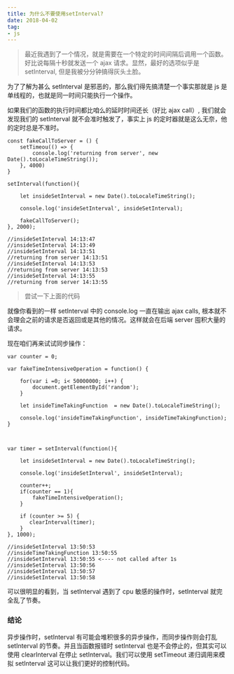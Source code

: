 ```yaml
---
title: 为什么不要使用setInterval?
date: 2018-04-02
tag:
- js
---
```


<!-- more -->

> 最近我遇到了一个情况，就是需要在一个特定的时间间隔后调用一个函数。好比说每隔十秒就发送一个 ajax 请求。显然，最好的选项似乎是 setInterval, 但是我被分分钟搞得灰头土脸。

为了了解为甚么 setInterval 是邪恶的，那么我们得先搞清楚一个事实那就是 js 是单线程的，也就是同一时间只能执行一个操作。

如果我们的函数的执行时间都比咱么的延时时间还长（好比 ajax call）, 我们就会发现我们的 setInterval 就不会准时触发了，事实上 js 的定时器就是这么无奈，他的定时总是不准时。

```
const fakeCallToServer = () {
    setTimeou(() => {
        console.log('returning from server', new Date().toLocaleTimeString());
    }, 4000)
}

setInterval(function(){

    let insideSetInterval = new Date().toLocaleTimeString();

    console.log('insideSetInterval', insideSetInterval);

    fakeCallToServer();
}, 2000);

//insideSetInterval 14:13:47
//insideSetInterval 14:13:49
//insideSetInterval 14:13:51
//returning from server 14:13:51
//insideSetInterval 14:13:53
//returning from server 14:13:53
//insideSetInterval 14:13:55
//returning from server 14:13:55
```

> 尝试一下上面的代码

就像你看到的一样 setInterval 中的 console.log 一直在输出 ajax calls, 根本就不会理会之前的请求是否返回或是其他的情况。这样就会在后端 server 囤积大量的请求。

现在咱们再来试试同步操作：

```
var counter = 0;

var fakeTimeIntensiveOperation = function() {

    for(var i =0; i< 50000000; i++) {
        document.getElementById('random');
    }

    let insideTimeTakingFunction  = new Date().toLocaleTimeString();

    console.log('insideTimeTakingFunction', insideTimeTakingFunction);
}



var timer = setInterval(function(){

    let insideSetInterval = new Date().toLocaleTimeString();

    console.log('insideSetInterval', insideSetInterval);

    counter++;
    if(counter == 1){
        fakeTimeIntensiveOperation();
    }

    if (counter >= 5) {
       clearInterval(timer);
    }
}, 1000);

//insideSetInterval 13:50:53
//insideTimeTakingFunction 13:50:55
//insideSetInterval 13:50:55 <---- not called after 1s
//insideSetInterval 13:50:56
//insideSetInterval 13:50:57
//insideSetInterval 13:50:58
```

可以很明显的看到，当 setInterval 遇到了 cpu 敏感的操作时，setInterval 就完全乱了节奏。

### 结论

异步操作时，setInterval 有可能会堆积很多的异步操作，而同步操作则会打乱 setInterval 的节奏。并且当函数报错时 setInterval 也是不会停止的，但其实可以使用 clearInterval 在停止 setInterval。我们可以使用 setTimeout 递归调用来模拟 setInterval 这可以让我们更好的控制代码。
